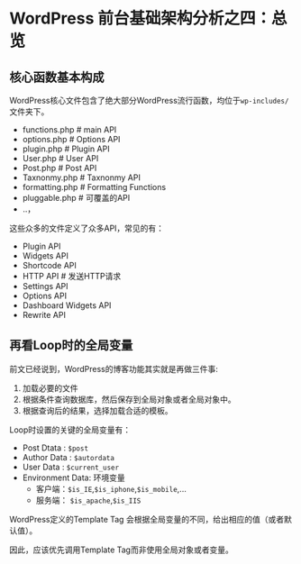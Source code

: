 # WordPress 前台基础架构分析之四：总览

## 核心函数基本构成

WordPress核心文件包含了绝大部分WordPress流行函数，均位于`wp-includes/`文件夹下。

* functions.php     # main API
* options.php       # Options API
* plugin.php        # Plugin API
* User.php          # User API
* Post.php          # Post API
* Taxnonmy.php      # Taxnonmy API
* formatting.php    # Formatting Functions
* pluggable.php     # 可覆盖的API
* ..，

这些众多的文件定义了众多API，常见的有：

* Plugin API
* Widgets API
* Shortcode API 
* HTTP API          # 发送HTTP请求
* Settings API 
* Options API 
* Dashboard Widgets API
* Rewrite API

## 再看Loop时的全局变量

前文已经说到，WordPress的博客功能其实就是再做三件事:

1. 加载必要的文件
2. 根据条件查询数据库，然后保存到全局对象或者全局对象中。
3. 根据查询后的结果，选择加载合适的模板。

Loop时设置的关键的全局变量有：

* Post Dtata : `$post`
* Author Data : `$autordata` 
* User Data : `$current_user`
* Environment Data: 环境变量
    * 客户端：`$is_IE`,`$is_iphone`,`$is_mobile`,...
    * 服务端： `$is_apache`,`$is_IIS`

WordPress定义的Template Tag 会根据全局变量的不同，给出相应的值（或者默认值）。

因此，应该优先调用Template Tag而非使用全局对象或者变量。










